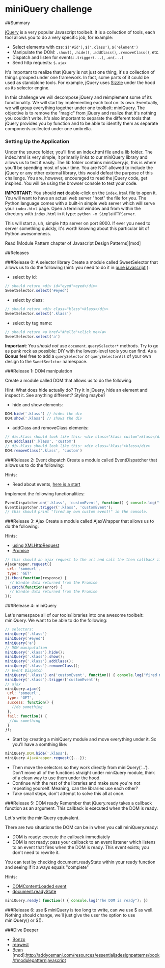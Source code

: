 # miniQuery challenge

##Summary

[jQuery](http://jquery.com/) is a very popular Javascript toolbelt. It is a
collection of tools, each tool allows you to do a very specific job, for
example:

- Select elements with css: `$('#id')`, `$('.class')`, `$('element')`
- Manipulate the DOM: `.show()`, `.hide()`, `.addClass()`, `.removeClass()`, etc.
- Dispatch and listen for events: `.trigger(...)`, `.on(...)`
- Send http requests: `$.ajax`

It's important to realize that jQuery is not just one thing, it's a collection
of things grouped under one framework. In fact, some parts of it could be used
as standalone tools. For example, jQuery uses
[Sizzle](https://github.com/jquery/sizzle) under the hood as its selector
engine.

In this challenge we will decompose jQuery and reimplement some of its
functionality. We will start by implementing each tool on its own. Eventually,
we will group everything together under one toolbelt: miniQuery. The objective
is to remove the "magic" from jQuery and realize that it's nothing you couldn't
write. It's also important to separate the different tools that jQuery provides
you by function and to be able to identify them as separate components
collected under one umbrella.

### Setting Up the Application

Under the source folder, you'll find an index.html file and a lib folder. The
index.html is very simple, it primarily links to our miniQuery library and
allows us to test it easily. The lib folder contains miniQuery.js, this is
where you'll be spending most of your time. You are NOT allowed to include the
jQuery or any other external library, this would defeat the purpose of this
challenge. You are, however, encouraged to read the jQuery code, get inspired.
You will be using the browser console to test your code.

**IMPORTANT**: You should **not** double-click on the `index.html` file to open
it. You will want to have an actual web server "host" the file for you. The
Python language comes with a built-in simple web server which will serve your
`index.html` page. Open a terminal window and from within the directory with
`index.html` in it type: `python -m SimpleHTTPServer`.

This will start a, uh, simple http server on port 8000. If ever you need to
server something quickly, it's worth knowing about this particular bit of
Python awesomeness.

Read [Module Pattern chapter of Javascript Design Patterns][mod]


##Releases

###Release 0: A selector library
Create a module called SweetSelector that allows us to do the following (hint: you need to do it in [pure javascript](http://www.w3schools.com/js/js_htmldom_elements.asp) ):

- select by id:
```javascript
// should return <div id="eyed">eyed</div>
SweetSelector.select('#eyed')
```
- select by class:
```javascript
// should return <div class="klass">klass</div>
SweetSelector.select('.klass')
```
- select by tag name:
```javascript
// should return <a href="#hello">click me</a>
SweetSelector.select('a')
```

**Important**:  You _should not_ use `document.querySelector*` methods.  Try to go as punk rock as possible: DIY with the lowest-level tools you can find.  As a **Bonus** feel free to add a `querySelector` or `querySelectorAll` of your own design to the `SweetSeelctor` namespace.

###Release 1: DOM manipulation

Create a module called DOM that allows us to do the following:

Hint: What does hide actually do? Try it in jQuery, hide an element and inspect it. See anything different? Styling maybe?

- hide and show elements:
```javascript
DOM.hide('.klass') // hides the div
DOM.show('.klass') // shows the div
```
- addClass and removeClass elements:
```javascript
// div.klass should look like this: <div class="klass custom">klass</div>
DOM.addClass('.klass', 'custom')
// div.klass should look like this: <div class="klass">klass</div>
DOM.removeClass('.klass', 'custom')
```

###Release 2:  Event dispatch
Create a module called EventDispatcher that allows us to do the following:

Hints:

- Read about events, [here is a start](https://developer.mozilla.org/en-US/docs/Web/Guide/Events/Creating_and_triggering_events)

Implement the following functionalities:

```javascript
EventDispatcher.on('.klass', 'customEvent', function() { console.log("fired my own custom event!") });
EventDispatcher.trigger('.klass', 'customEvent');
// this should print "fired my own custom event!" in the console.
```

###Release 3: Ajax
Create a module called AjaxWrapper that allows us to do the following:

Hints:
  * [using XMLHttpRequest](https://developer.mozilla.org/en-US/docs/Web/API/XMLHttpRequest/Using_XMLHttpRequest)
  * [Promise](https://developer.mozilla.org/en-US/docs/Web/JavaScript/Reference/Global_Objects/Promise)

```javascript
// this should an ajax request to the url and call the then callback if successful and catch callback if unsuccessful.
AjaxWrapper.request({
 url: 'someurl',
 type: 'GET'
}).then(function(response) {
  // Handle data returned from the Promise
}).catch(function(error) {
  // Handle data returned from the Promise
});
```

###Release 4: miniQuery

Let's namespace all of our tools/libraries into one awesome toolbelt: miniQuery. We want to be able to do the following:

```javascript
// selectors:
miniQuery('.klass')
miniQuery('#eyed')
miniQuery('a')
// DOM manipulation
miniQuery('.klass').hide();
miniQuery('.klass').show();
miniQuery('.klass').addClass();
miniQuery('.klass').removeClass();
// Event Dispatch
miniQuery('.klass').on('customEvent', function() { console.log("fired my own custom event!") });
miniQuery('.klass').trigger('customEvent');
// ajax
miniQuery.ajax({
 url: 'someurl',
 type: 'GET',
 success: function() {
   //do something
 },
 fail: function() {
  //do something
 }
});
```

- Start by creating a miniQuery module and move everything under it. So you'll have a somthing like:
```javascript
miniQuery.DOM.hide('.klass');
miniQuery.AjaxWrapper.request({...});
```
- Then move the selectors so they work directly from miniQuery('...'). Don't move all of the functions straight under miniQuery module, think of a clean way to use them under the hood.
- Continue with the rest of the libraries and make sure you're not repeating yourself. Meaning, can the libraries use each other?
- Take small steps, don't attempt to solve this all at once.

###Release 5: DOM ready
Remember that jQuery.ready takes a callback function as an argument. This callback is executed when the DOM is ready.

Let's write the miniQuery equivalent.

There are two situations the DOM can be in when you call miniQuery.ready:
- DOM is ready: execute the callback immediately
- DOM is not ready: pass your callback to an event listener which listens to an event that fires when the DOM is ready. This event exists; you don't need to rewrite it.

You can test by checking document.readyState within your ready function and seeing if it always equals "complete"

Hints:
  * [DOMContentLoaded event](https://developer.mozilla.org/en-US/docs/Web/Events/DOMContentLoaded)
  * [document.readyState](https://developer.mozilla.org/en-US/docs/Web/API/Document/readyState)

```javascript
miniQuery.ready( function() { console.log("The DOM is ready"); })
```

###Release 6: use $
miniQuery is too long to write, can we use $ as well. Nothing should change, we'll just give the user the option to use miniQuery() or $().

###Dive Deeper
- [Bonzo](https://github.com/ded/bonzo)
- [reqwest](https://github.com/ded/reqwest)
- [Bean](https://github.com/fat/bean)
[mod]:http://addyosmani.com/resources/essentialjsdesignpatterns/book/#modulepatternjavascript

